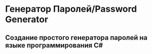 # Генератор Паролей/Password Generator
## Создание простого генератора паролей на языке программирования С#
